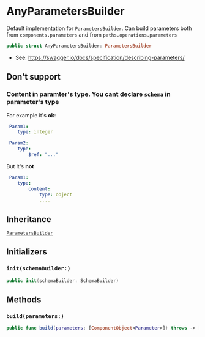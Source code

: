 # AnyParametersBuilder

Default implementation for `ParametersBuilder`.
Can build parameters both from `components.parameters` and from `paths.operations.parameters`

``` swift
public struct AnyParametersBuilder: ParametersBuilder
```

  - See: https://swagger.io/docs/specification/describing-parameters/

## Don't support

### Content in paramter's type. You cant declare `schema` in parameter's type

For example it's **ok**:

``` YAML
 Param1:
    type: integer

 Param2:
    type:
        $ref: "..."
```

But it's **not**

``` YAML
 Param1:
    type:
        content:
            type: object
            ....
```

## Inheritance

[`ParametersBuilder`](./ParametersBuilder)

## Initializers

### `init(schemaBuilder:)`

``` swift
public init(schemaBuilder: SchemaBuilder)
```

## Methods

### `build(parameters:)`

``` swift
public func build(parameters: [ComponentObject<Parameter>]) throws -> [ParameterNode]
```
